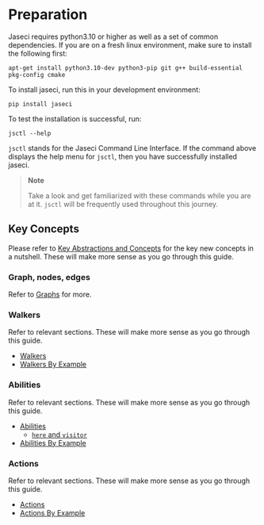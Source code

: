 # Preparation
Jaseci requires python3.10 or higher as well as a set of common dependencies. If you are on a fresh linux environment, make sure to install the following first:

```
apt-get install python3.10-dev python3-pip git g++ build-essential pkg-config cmake
```

To install jaseci, run this in your development environment:

```
pip install jaseci
```

To test the installation is successful, run:

```
jsctl --help
```

`jsctl` stands for the Jaseci Command Line Interface.
If the command above displays the help menu for `jsctl`, then you have successfully installed jaseci.

> **Note**
>
> Take a look and get familiarized with these commands while you are at it. `jsctl` will be frequently used throughout this journey.

## Key Concepts

Please refer to [Key Abstractions and Concepts](lang_docs/key_concepts.md) for the key new concepts in a nutshell. These will make more sense as you go through this guide.

### Graph, nodes, edges

Refer to [Graphs](lang_docs/graphs.md) for more.

### Walkers

Refer to relevant sections. These will make more sense as you go through this guide.

- [Walkers](lang_docs/walkers.md)
- [Walkers By Example](lang_docs/walkers_by_example.md)

### Abilities

Refer to relevant sections. These will make more sense as you go through this guide.

- [Abilities](lang_docs/abilities.md)
    - [`here` and `visitor`](lang_docs/here_visitor.md)
- [Abilities By Example](lang_docs/abilities_by_example.md)

### Actions

Refer to relevant sections. These will make more sense as you go through this guide.

- [Actions](lang_docs/actions.md)
- [Actions By Example](lang_docs/actions_by_example.md)